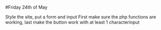 #Friday 24th of May

Style the site, put a form and input
First make sure the php functions are working, last make the button work with at least 1 characterinput